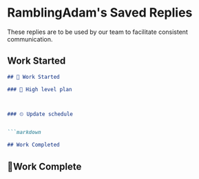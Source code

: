 # RamblingAdam's Saved Replies

These replies are to be used by our team to facilitate consistent communication.

## Work Started

```markdown
## 🚀 Work Started

### 📝 High level plan



### ⏲ Update schedule


```markdown

## Work Completed

```
## 🎉Work Complete


```
